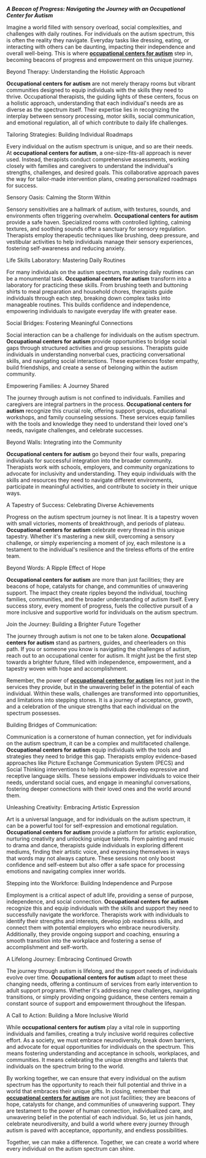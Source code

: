 ***A Beacon of Progress: Navigating the Journey with an Occupational Center for Autism***

Imagine a world filled with sensory overload, social complexities, and challenges with daily routines. For individuals on the autism spectrum, this is often the reality they navigate. Everyday tasks like dressing, eating, or interacting with others can be daunting, impacting their independence and overall well-being. This is where **[occupational centers for autism](https://www.butterflylearnings.com/)** step in, becoming beacons of progress and empowerment on this unique journey.

Beyond Therapy: Understanding the Holistic Approach

**Occupational centers for autism** are not merely therapy rooms but vibrant communities designed to equip individuals with the skills they need to thrive. Occupational therapists, the guiding lights of these centers, focus on a holistic approach, understanding that each individual's needs are as diverse as the spectrum itself. Their expertise lies in recognizing the interplay between sensory processing, motor skills, social communication, and emotional regulation, all of which contribute to daily life challenges.

Tailoring Strategies: Building Individual Roadmaps

Every individual on the autism spectrum is unique, and so are their needs. At **occupational centers for autism**, a one-size-fits-all approach is never used. Instead, therapists conduct comprehensive assessments, working closely with families and caregivers to understand the individual's strengths, challenges, and desired goals. This collaborative approach paves the way for tailor-made intervention plans, creating personalized roadmaps for success.

Sensory Oasis: Calming the Storm Within

Sensory sensitivities are a hallmark of autism, with textures, sounds, and environments often triggering overwhelm. **Occupational centers for autism** provide a safe haven. Specialized rooms with controlled lighting, calming textures, and soothing sounds offer a sanctuary for sensory regulation. Therapists employ therapeutic techniques like brushing, deep pressure, and vestibular activities to help individuals manage their sensory experiences, fostering self-awareness and reducing anxiety.

Life Skills Laboratory: Mastering Daily Routines

For many individuals on the autism spectrum, mastering daily routines can be a monumental task. **Occupational centers for autism** transform into a laboratory for practicing these skills. From brushing teeth and buttoning shirts to meal preparation and household chores, therapists guide individuals through each step, breaking down complex tasks into manageable routines. This builds confidence and independence, empowering individuals to navigate everyday life with greater ease.

Social Bridges: Fostering Meaningful Connections

Social interaction can be a challenge for individuals on the autism spectrum. **Occupational centers for autism** provide opportunities to bridge social gaps through structured activities and group sessions. Therapists guide individuals in understanding nonverbal cues, practicing conversational skills, and navigating social interactions. These experiences foster empathy, build friendships, and create a sense of belonging within the autism community.

Empowering Families: A Journey Shared

The journey through autism is not confined to individuals. Families and caregivers are integral partners in the process. **Occupational centers for autism** recognize this crucial role, offering support groups, educational workshops, and family counseling sessions. These services equip families with the tools and knowledge they need to understand their loved one's needs, navigate challenges, and celebrate successes.

Beyond Walls: Integrating into the Community

**Occupational centers for autism** go beyond their four walls, preparing individuals for successful integration into the broader community. Therapists work with schools, employers, and community organizations to advocate for inclusivity and understanding. They equip individuals with the skills and resources they need to navigate different environments, participate in meaningful activities, and contribute to society in their unique ways.

A Tapestry of Success: Celebrating Diverse Achievements

Progress on the autism spectrum journey is not linear. It is a tapestry woven with small victories, moments of breakthrough, and periods of plateau. **Occupational centers for autism** celebrate every thread in this unique tapestry. Whether it's mastering a new skill, overcoming a sensory challenge, or simply experiencing a moment of joy, each milestone is a testament to the individual's resilience and the tireless efforts of the entire team.

Beyond Words: A Ripple Effect of Hope

**Occupational centers for autism** are more than just facilities; they are beacons of hope, catalysts for change, and communities of unwavering support. The impact they create ripples beyond the individual, touching families, communities, and the broader understanding of autism itself. Every success story, every moment of progress, fuels the collective pursuit of a more inclusive and supportive world for individuals on the autism spectrum.

Join the Journey: Building a Brighter Future Together

The journey through autism is not one to be taken alone. **Occupational centers for autism** stand as partners, guides, and cheerleaders on this path. If you or someone you know is navigating the challenges of autism, reach out to an occupational center for autism. It might just be the first step towards a brighter future, filled with independence, empowerment, and a tapestry woven with hope and accomplishment.

Remember, the power of **[occupational centers for autism](https://www.butterflylearnings.com/)** lies not just in the services they provide, but in the unwavering belief in the potential of each individual. Within these walls, challenges are transformed into opportunities, and limitations into stepping stones. It is a journey of acceptance, growth, and a celebration of the unique strengths that each individual on the spectrum possesses.

Building Bridges of Communication:

Communication is a cornerstone of human connection, yet for individuals on the autism spectrum, it can be a complex and multifaceted challenge. **Occupational centers for autism** equip individuals with the tools and strategies they need to bridge this gap. Therapists employ evidence-based approaches like Picture Exchange Communication System (PECS) and Social Thinking interventions to help individuals develop expressive and receptive language skills. These sessions empower individuals to voice their needs, understand social cues, and engage in meaningful conversations, fostering deeper connections with their loved ones and the world around them.

Unleashing Creativity: Embracing Artistic Expression

Art is a universal language, and for individuals on the autism spectrum, it can be a powerful tool for self-expression and emotional regulation. **Occupational centers for autism** provide a platform for artistic exploration, nurturing creativity and unlocking unique talents. From painting and music to drama and dance, therapists guide individuals in exploring different mediums, finding their artistic voice, and expressing themselves in ways that words may not always capture. These sessions not only boost confidence and self-esteem but also offer a safe space for processing emotions and navigating complex inner worlds.

Stepping into the Workforce: Building Independence and Purpose

Employment is a critical aspect of adult life, providing a sense of purpose, independence, and social connection. **Occupational centers for autism** recognize this and equip individuals with the skills and support they need to successfully navigate the workforce. Therapists work with individuals to identify their strengths and interests, develop job readiness skills, and connect them with potential employers who embrace neurodiversity. Additionally, they provide ongoing support and coaching, ensuring a smooth transition into the workplace and fostering a sense of accomplishment and self-worth.

A Lifelong Journey: Embracing Continued Growth

The journey through autism is lifelong, and the support needs of individuals evolve over time. **Occupational centers for autism** adapt to meet these changing needs, offering a continuum of services from early intervention to adult support programs. Whether it's addressing new challenges, navigating transitions, or simply providing ongoing guidance, these centers remain a constant source of support and empowerment throughout the lifespan.

A Call to Action: Building a More Inclusive World

While **occupational centers for autism** play a vital role in supporting individuals and families, creating a truly inclusive world requires collective effort. As a society, we must embrace neurodiversity, break down barriers, and advocate for equal opportunities for individuals on the spectrum. This means fostering understanding and acceptance in schools, workplaces, and communities. It means celebrating the unique strengths and talents that individuals on the spectrum bring to the world.

By working together, we can ensure that every individual on the autism spectrum has the opportunity to reach their full potential and thrive in a world that embraces their unique gifts.
In closing, remember that **[occupational centers for autism](https://www.butterflylearnings.com/)** are not just facilities; they are beacons of hope, catalysts for change, and communities of unwavering support. They are testament to the power of human connection, individualized care, and unwavering belief in the potential of each individual. So, let us join hands, celebrate neurodiversity, and build a world where every journey through autism is paved with acceptance, opportunity, and endless possibilities.

Together, we can make a difference. Together, we can create a world where every individual on the autism spectrum can shine.
